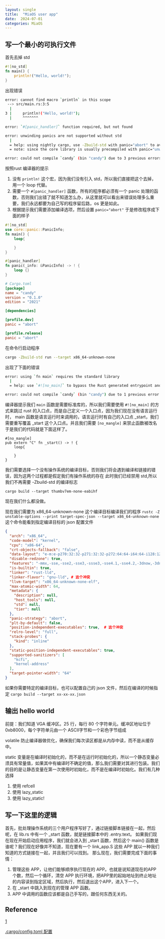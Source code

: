 ```yaml
---
layout: single
title:  "MiaOS user app"
date:  2024-07-01
categories: MiaOS
---
```


## 写一个最小的可执行文件
首先去掉 std
```rust
#![no_std]
fn main() {
    println!("Hello, world!");
}
```
出现错误
```bash
error: cannot find macro `println` in this scope
 --> src/main.rs:3:5
  |
3 |     println!("Hello, world!");
  |     ^^^^^^^

error: `#[panic_handler]` function required, but not found

error: unwinding panics are not supported without std
  |
  = help: using nightly cargo, use -Zbuild-std with panic="abort" to avoid unwinding
  = note: since the core library is usually precompiled with panic="unwind", rebuilding your crate with panic="abort" may not be enough to fix the problem

error: could not compile `candy` (bin "candy") due to 3 previous errors
```
按照rust 编译器的提示
1. 没有 `println!` 这个宏，因为我们没有引入 std，所以我们直接把这个去掉，用一个 loop 代替。
2. 需要一个 `#[panic_handler]` 函数，所有的程序都必须有一个 panic 处理的函数，否则我们出错了就不知道怎么办，从这里就可以看出来错误处理多么重要，我们永远都要为自己写的程序留后路，os 更是如此。
3. 根据提示我们需要添加编译选项，然后设置 `panic="abort"`
于是修改程序成下面的样子
```rust 
#![no_std]
use core::panic::PanicInfo;
fn main() {
    loop{

    }
}

#[panic_handler]
fn panic(_info: &PanicInfo) -> ! {
    loop {}
}
```
```toml
# Cargo.toml
[package]
name = "candy"
version = "0.1.0"
edition = "2021"

[dependencies]

[profile.dev]
panic = "abort"

[profile.release]
panic = "abort"
```
在命令行启动程序
```bash
cargo -Zbuild-std run --target x86_64-unknown-none
```
出现了下面的错误
```bash
error: using `fn main` requires the standard library
  |
  = help: use `#![no_main]` to bypass the Rust generated entrypoint and declare a platform specific entrypoint yourself, usually with `#[no_mangle]`

error: could not compile `candy` (bin "candy") due to 1 previous error
```
编译器提示我们 `main` 函数是需要标准库的，所以我们需要使用 `#![no_main]` 的方式来跳过 rust 的入口点，而是自己定义一个入口点，因为我们现在没有语言运行时， main 函数是语言运行时来调用的，语言运行时有自己的入口点 _start，我们需要重写覆盖 _start 这个入口点。并且我们需要 `[no_mangle]` 来禁止函数被改名
于是我们的代码就是下面这样了。
```
#[no_mangle]
pub extern "C" fn _start() -> ! {
    loop{

    }
}
```
我们需要选择一个没有操作系统的编译目标，否则我们将会遇到编译和链接的错误，因为这两个过程都是假定我们有操作系统的存在
此时我们已经禁用 std,所以我们不再需要 -Zbuild-std 的编译标志
```
cargo build --target thumbv7em-none-eabihf
```
现在我们什么都没做。

现在我们需要为 x86_64-unknown-none 这个编译目标编译我们的程序
`rustc -Z unstable-options --print target-spec-json --target x86_64-unknown-none` 这个命令能看到指定编译目标的 json 配置文件
```json
{
  "arch": "x86_64",
  "code-model": "kernel",
  "cpu": "x86-64",
  "crt-objects-fallback": "false",
  "data-layout": "e-m:e-p270:32:32-p271:32:32-p272:64:64-i64:64-i128:128-f80:128-n8:16:32:64-S128",
  "disable-redzone": true,
  "features": "-mmx,-sse,-sse2,-sse3,-ssse3,-sse4.1,-sse4.2,-3dnow,-3dnowa,-avx,-avx2,+soft-float",
  "is-builtin": true,
  "linker": "rust-lld",
  "linker-flavor": "gnu-lld", # 这个冲突
  "llvm-target": "x86_64-unknown-none-elf",
  "max-atomic-width": 64,
  "metadata": {
    "description": null,
    "host_tools": null,
    "std": null,
    "tier": null
  },
  "panic-strategy": "abort",
  "plt-by-default": false,
  "position-independent-executables": true,  # 这个冲突
  "relro-level": "full",
  "stack-probes": {
    "kind": "inline"
  },
  "static-position-independent-executables": true,
  "supported-sanitizers": [
    "kcfi",
    "kernel-address"
  ],
  "target-pointer-width": "64"
}
```
如果你需要特定的编译目标，也可以配置自己的 json 文件，然后在编译的时候指定
`cargo build --target xx-xx-xx.json`

## 输出 hello world
前提：我们知道 VGA 缓冲区。25 行，每行 80 个字符单元。缓冲区地址位于 0xb8000，每个字符单元由一个 ASCII字节和一个彩色字节组成

volatile 防止编译器做优化，确保我们每次读区都是从内存中读，而不是从缓存中。

static 变量是在编译时初始化的，而不是在运行时初始化的，所以一个静态变量必须具有常量值，如果其中有编译时不确定的值，那么我们需要对其进行包装。我们的目的是让静态变量在第一次使用时初始化，而不是在编译时初始化。我们有几种选择
1. 使用 refcell
2. 使用 lazy_static
3. 使用 lazy_static!

## 写一下这里的逻辑

首先，批处理操作系统的三个用户程序写好了，通过链接脚本链接在一起，然后呢，在 lib.rs 中有一个 _start 函数，就是链接脚本中的 .entry.text。
如果我们现在现在开始启动应用程序，我们就会进入到 _start 函数，然后这个 main() 函数是谁呢？我们现在好像并不知道，现在要有一个 link_app.S  这些 APP 就以一种我们知道的方式链接在一起，并且我们可以找到。
那么现在，我们需要完成下面的事情：
1. 管理这些 APP，让他们能够顺序执行现在的 APP。也就是说知道现在的APP个数，然后一个循环，清空 APP 执行环境，把APP里的起始地址到终止地址的内容读到指定区域，然后执行，然后退出这个APP，进入下一个。
2. 在 _start 中跳入到现在的管理 APP 函数。
3. APP 中调用的函数应该都是自己手写的，跟任何东西无关的。

## Reference
[1](https://os.phil-opp.com/minimal-rust-kernel/)

[.cargo/config.toml 配置](https://doc.rust-lang.org/cargo/reference/config.html)